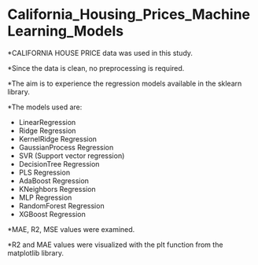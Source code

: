 # California_Housing_Prices_Machine Learning_Models



*CALIFORNIA HOUSE PRICE data was used in this study.

*Since the data is clean, no preprocessing is required.

*The aim is to experience the regression models available in the sklearn library.

*The models used are:

* LinearRegression
* Ridge Regression 
* KernelRidge Regression
* GaussianProcess Regression
* SVR (Support vector regression)
* DecisionTree Regression
* PLS Regression
* AdaBoost Regression
* KNeighbors Regression
* MLP Regression
* RandomForest Regression
* XGBoost Regression

*MAE, R2, MSE values were examined.

*R2 and MAE values were visualized with the plt function from the matplotlib library.

